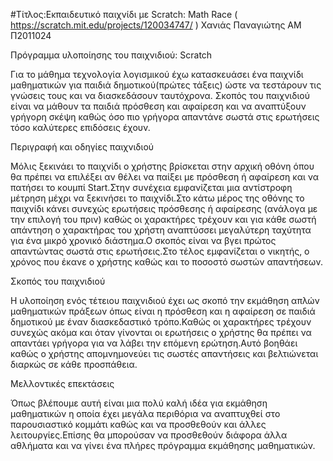#Τίτλος:Εκπαιδευτικό παιχνίδι με Scratch: Math Race ( https://scratch.mit.edu/projects/120034747/ )
Χανιάς Παναγιώτης
ΑΜ Π2011024

Πρόγραμμα υλοποίησης του παιχνιδιού: Scratch

Για το μάθημα τεχνολογία λογισμικού έχω κατασκευάσει ένα παιχνίδι μαθηματικών για παιδιά δημοτικού(πρώτες τάξεις) ώστε να τεστάρουν τις γνώσεις τους και να διασκεδάσουν ταυτόχρονα.
Σκοπός του παιχνιδιού είναι να μάθουν τα παιδιά πρόσθεση και αφαίρεση και να αναπτύξουν γρήγορη σκέψη καθώς όσο πιο γρήγορα απαντάνε σωστά στις ερωτήσεις τόσο καλύτερες επιδόσεις έχουν.

Περιγραφή και οδηγίες παιχνιδιού

Μόλις ξεκινάει το παιχνίδι ο χρήστης βρίσκεται στην αρχική οθόνη όπου θα πρέπει να επιλέξει αν θέλει να παίξει με πρόσθεση ή αφαίρεση και να πατήσει το κουμπί Start.Στην συνέχεια εμφανίζεται μια αντίστροφη μέτρηση μέχρι να ξεκινήσει το παιχνίδι.Στο κάτω μέρος της οθόνης το παιχνίδι κάνει συνεχώς ερωτήσεις πρόσθεσης ή αφαίρεσης (ανάλογα με την επιλογή του πριν) καθώς οι χαρακτήρες τρέχουν και για κάθε σωστή απάντηση ο χαρακτήρας του χρήστη αναπτύσσει μεγαλύτερη ταχύτητα για ένα μικρό χρονικό διάστημα.Ο σκοπός είναι να βγει πρώτος απαντώντας σωστά στις ερωτήσεις.Στο τέλος εμφανίζεται ο νικητής, ο χρόνος που έκανε ο χρήστης καθώς και το ποσοστό σωστών απαντήσεων.

Σκοπός του παιχνιδιού

Η υλοποίηση ενός τέτειου παιχνιδιού έχει ως σκοπό την εκμάθηση απλών μαθηματικών πράξεων όπως είναι η πρόσθεση και η αφαίρεση σε παιδιά δημοτικού με έναν διασκεδαστικό τρόπο.Καθώς οι χαρακτήρες τρέχουν συνεχώς ακόμα και όταν γίνονται οι ερωτήσεις ο χρήστης θα πρέπει να απαντάει γρήγορα για να λάβει την επόμενη ερώτηση.Αυτό βοηθάει καθώς ο χρήστης απομνημονεύει τις σωστές απαντήσεις και βελτιώνεται διαρκώς σε κάθε προσπάθεια.

Μελλοντικές επεκτάσεις

Όπως βλέπουμε αυτή είναι μια πολύ καλή ιδέα για εκμάθηση μαθηματικών η οποία έχει μεγάλα περιθόρια να αναπτυχθεί στο παρουσιαστικό κομμάτι καθώς και να προσθεθούν και άλλες λειτουργίες.Επίσης θα μπορούσαν να προσθεθούν διάφορα άλλα αθλήματα και να γίνει ένα πλήρες πρόγραμμα εκμάθησης μαθηματικών.     

